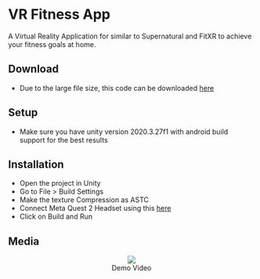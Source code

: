 <h1>VR Fitness App</h1>
A Virtual Reality Application for similar to Supernatural and FitXR to achieve your fitness goals at home.
<h2>Download</h2>
<ul>
	<li>Due to the large file size, this code can be downloaded <a href="https://drive.google.com/drive/folders/1lswS-WvfFrTursFWQEoaC8rPM_ZQf-1l?usp=sharing">here</a> </li>
</ul>
<h2>Setup</h2>
<ul>
	<li>Make sure you have unity version 2020.3.27f1 with android build support for the best results</li>
</ul>
<h2>Installation</h2>
<ul>
	<li>Open the project in Unity</li>
	<li>Go to File > Build Settings</li>
	<li>Make the texture Compression as ASTC</li>
	<li>Connect Meta Quest 2 Headset using this <a href="https://developer.oculus.com/documentation/unity/unity-enable-device/">here</a></li>
	<li>Click on Build and Run</li>
</ul>
<h2>Media</h2>
<p align="center">
  <img src="www.projects.bet/Media/github/Fitness/vid1.mp4">
  <br>Demo Video
</p>
